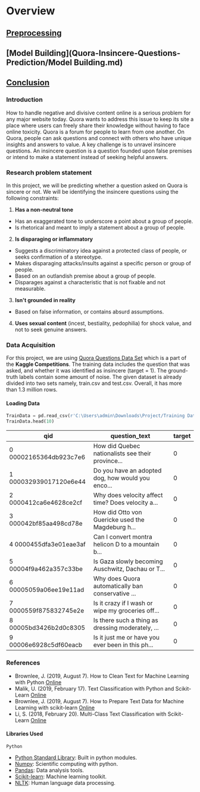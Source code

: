 # Overview

## [Preprocessing](Quora-Insincere-Questions-Prediction/Preprocessing.md)

## [Model Building](Quora-Insincere-Questions-Prediction/Model Building.md)

## [Conclusion](Quora-Insincere-Questions-Prediction/Conclusion.md)

### Introduction 
How to handle negative and divisive content online is a serious problem for any major website today. Quora wants to address this issue to keep its site a place where users can freely share their knowledge without having to face online toxicity. 
Quora is a forum for people to learn from one another. On Quora, people can ask questions and connect with others who have unique insights and answers to value. A key challenge is to unravel insincere questions. An insincere question is a question founded upon false premises or intend to make a statement instead of seeking helpful answers. 

### Research problem statement 
In this project, we will be predicting whether a question asked on Quora is sincere or not. We will be identifying the insincere questions using the following constraints: 
1. **Has a non-neutral tone** 
- Has an exaggerated tone to underscore a point about a group of people. 
- Is rhetorical and meant to imply a statement about a group of people. 
2. **Is disparaging or inflammatory** 
- Suggests a discriminatory idea against a protected class of people, or seeks confirmation of a stereotype. 
- Makes disparaging attacks/insults against a specific person or group of people. 
- Based on an outlandish premise about a group of people. 
- Disparages against a characteristic that is not fixable and not measurable. 
3. **Isn't grounded in reality** 
- Based on false information, or contains absurd assumptions. 
4. **Uses sexual content** (incest, bestiality, pedophilia) for shock value, and not to seek genuine answers. 

### Data Acquisition 
For this project, we are using [Quora Questions Data Set](https://www.kaggle.com/c/quora-insincere-questions-classification) which is a part of the **Kaggle Competitions**. The training data includes the question that was asked, and whether it was identified as insincere (target = 1). The ground-truth labels contain some amount of noise. The given dataset is already divided into two sets namely, train.csv and test.csv. Overall, it has more than 1.3 million rows.
#### Loading Data  
```Python
TrainData = pd.read_csv(r'C:\Users\admin\Downloads\Project/Training Data.csv')
TrainData.head(10)
````
|qid	|question_text|	target|
|--------|------|------|
|0	00002165364db923c7e6	|How did Quebec nationalists see their province...	|0
|1	000032939017120e6e44	|Do you have an adopted dog, how would you enco...	|0
|2	0000412ca6e4628ce2cf	|Why does velocity affect time? Does velocity a...	|0
|3	000042bf85aa498cd78e	|How did Otto von Guericke used the Magdeburg h...	|0
|4	0000455dfa3e01eae3af	|Can I convert montra helicon D to a mountain b...	|0
|5	00004f9a462a357c33be	|Is Gaza slowly becoming Auschwitz, Dachau or T...	|0
|6	00005059a06ee19e11ad	|Why does Quora automatically ban conservative ...	|0
|7	0000559f875832745e2e	|Is it crazy if I wash or wipe my groceries off...	|0
|8	00005bd3426b2d0c8305	|Is there such a thing as dressing moderately, ...	|0
|9	00006e6928c5df60eacb	|Is it just me or have you ever been in this ph...	|0

### References
* Brownlee, J. (2019, August 7). How to Clean Text for Machine Learning with Python [Online](https://machinelearningmastery.com/clean-text-machine-learning-python/)
* Malik, U. (2019, February 17). Text Classification with Python and Scikit-Learn [Online](https://stackabuse.com/text-classification-with-python-and-scikit-learn/)
* Brownlee, J. (2019, August 7). How to Prepare Text Data for Machine Learning with scikit-learn [Online](https://machinelearningmastery.com/prepare-text-data-machine-learning-scikit-learn/)
* Li, S. (2018, February 20). Multi-Class Text Classification with Scikit-Learn [Online](https://towardsdatascience.com/multi-class-text-classification-with-scikit-learn-12f1e60e0a9f)

#### Libraries Used
`Python`
* [Python Standard Library](https://docs.python.org/2/library/): Built in python modules.
* [Numpy](http://www.numpy.org/): Scientific computing with python.
* [Pandas](http://pandas.pydata.org/): Data analysis tools.
* [Scikit-learn](http://scikit-learn.org/stable/): Machine learning toolkit.
* [NLTK](http://www.nltk.org/): Human language data processing.
